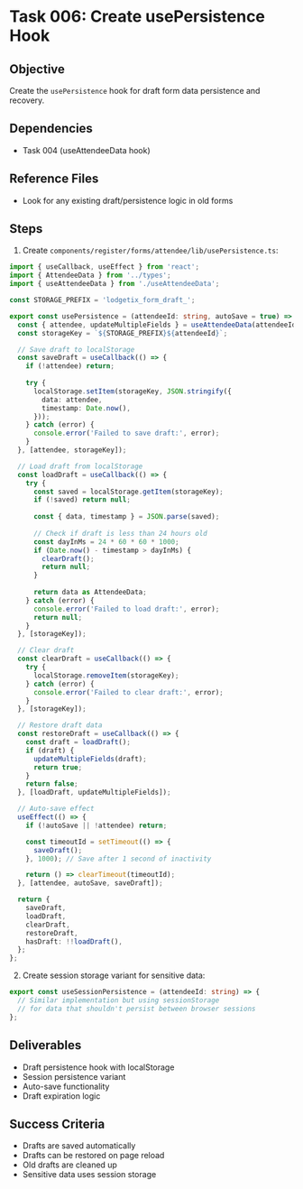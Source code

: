 # Task 006: Create usePersistence Hook

## Objective
Create the `usePersistence` hook for draft form data persistence and recovery.

## Dependencies
- Task 004 (useAttendeeData hook)

## Reference Files
- Look for any existing draft/persistence logic in old forms

## Steps

1. Create `components/register/forms/attendee/lib/usePersistence.ts`:
```typescript
import { useCallback, useEffect } from 'react';
import { AttendeeData } from '../types';
import { useAttendeeData } from './useAttendeeData';

const STORAGE_PREFIX = 'lodgetix_form_draft_';

export const usePersistence = (attendeeId: string, autoSave = true) => {
  const { attendee, updateMultipleFields } = useAttendeeData(attendeeId);
  const storageKey = `${STORAGE_PREFIX}${attendeeId}`;

  // Save draft to localStorage
  const saveDraft = useCallback(() => {
    if (!attendee) return;
    
    try {
      localStorage.setItem(storageKey, JSON.stringify({
        data: attendee,
        timestamp: Date.now(),
      }));
    } catch (error) {
      console.error('Failed to save draft:', error);
    }
  }, [attendee, storageKey]);

  // Load draft from localStorage
  const loadDraft = useCallback(() => {
    try {
      const saved = localStorage.getItem(storageKey);
      if (!saved) return null;
      
      const { data, timestamp } = JSON.parse(saved);
      
      // Check if draft is less than 24 hours old
      const dayInMs = 24 * 60 * 60 * 1000;
      if (Date.now() - timestamp > dayInMs) {
        clearDraft();
        return null;
      }
      
      return data as AttendeeData;
    } catch (error) {
      console.error('Failed to load draft:', error);
      return null;
    }
  }, [storageKey]);

  // Clear draft
  const clearDraft = useCallback(() => {
    try {
      localStorage.removeItem(storageKey);
    } catch (error) {
      console.error('Failed to clear draft:', error);
    }
  }, [storageKey]);

  // Restore draft data
  const restoreDraft = useCallback(() => {
    const draft = loadDraft();
    if (draft) {
      updateMultipleFields(draft);
      return true;
    }
    return false;
  }, [loadDraft, updateMultipleFields]);

  // Auto-save effect
  useEffect(() => {
    if (!autoSave || !attendee) return;

    const timeoutId = setTimeout(() => {
      saveDraft();
    }, 1000); // Save after 1 second of inactivity

    return () => clearTimeout(timeoutId);
  }, [attendee, autoSave, saveDraft]);

  return {
    saveDraft,
    loadDraft,
    clearDraft,
    restoreDraft,
    hasDraft: !!loadDraft(),
  };
};
```

2. Create session storage variant for sensitive data:
```typescript
export const useSessionPersistence = (attendeeId: string) => {
  // Similar implementation but using sessionStorage
  // for data that shouldn't persist between browser sessions
};
```

## Deliverables
- Draft persistence hook with localStorage
- Session persistence variant
- Auto-save functionality
- Draft expiration logic

## Success Criteria
- Drafts are saved automatically
- Drafts can be restored on page reload
- Old drafts are cleaned up
- Sensitive data uses session storage